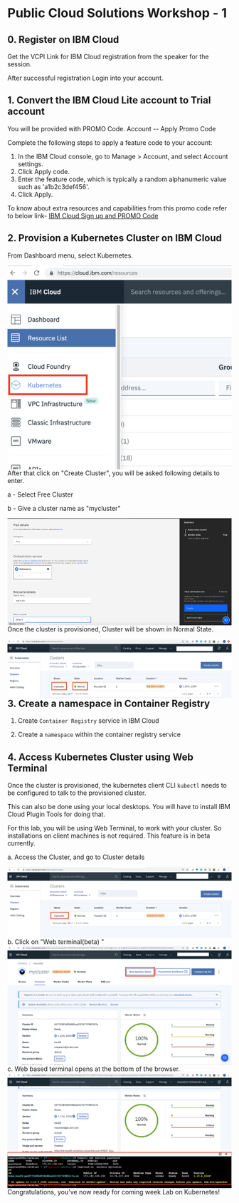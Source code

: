 # Public Cloud Solutions Workshop - 1


## 0. Register on IBM Cloud

Get the VCPI Link for IBM Cloud registration from the speaker for the session.

After successful registration Login into your account. 

## 1. Convert the IBM Cloud Lite account to Trial account

You will be provided with PROMO Code. 
Account -- Apply Promo Code

Complete the following steps to apply a feature code to your account:

1) In the IBM Cloud console, go to Manage > Account, and select Account settings.
2) Click Apply code.
3) Enter the feature code, which is typically a random alphanumeric value such as 'a1b2c3def456'.
4) Click Apply.

To know about extra resources and capabilities from this promo code refer to below link-
[IBM Cloud Sign up and PROMO Code](https://cloud.ibm.com/docs/account?topic=account-codes#codes)


## 2. Provision a Kubernetes Cluster on IBM Cloud

From Dashboard menu, select Kubernetes.

<img src="./img/k8s-1.png"
     alt="Markdown Monster icon"
     style="float: left; margin-right: 5px;" />
     

After that click on "Create Cluster", you will be asked following details to enter.

a - Select Free Cluster

b - Give a cluster name as "mycluster"

     
<img src="./img/k11.png"
     alt="Markdown Monster icon"
     style="float: left; margin-right: 10px;" />
     
     
Once the cluster is provisioned, Cluster will be shown in Normal State. 

     
<img src="./img/k8-3.png"
     alt="Markdown Monster icon"
     style="float: left; margin-right: 10px;" />     


## 3. Create a namespace in Container Registry

1. Create `Container Registry` service in IBM Cloud

2. Create a `namespace` within the container registry service

## 4. Access Kubernetes Cluster using Web Terminal

Once the cluster is provisioned, the kubernetes client CLI `kubectl` needs to be
configured to talk to the provisioned cluster.

This can also be done using your local desktops. You will have to install IBM Cloud Plugin Tools for doing that.

For this lab, you will be using Web Terminal, to work with your cluster. So installations on client machines is not required.
This feature is in beta currently. 

a. Access the Cluster, and go to Cluster details

<img src="./img/webterm1.png"
     alt="Markdown Monster icon"
     style="float: left; margin-right: 10px;" />   

b. Click on "Web terminal(beta) "
<img src="./img/webterm2.png"
     alt="Markdown Monster icon"
     style="float: left; margin-right: 10px;" /> 

c. Web based terminal opens at the bottom of the browser.     
<img src="./img/webterm3.png"
     alt="Markdown Monster icon"
     style="float: left; margin-right: 10px;" />       
      
     
Congratulations, you've now ready for coming week Lab on Kubernetes!

